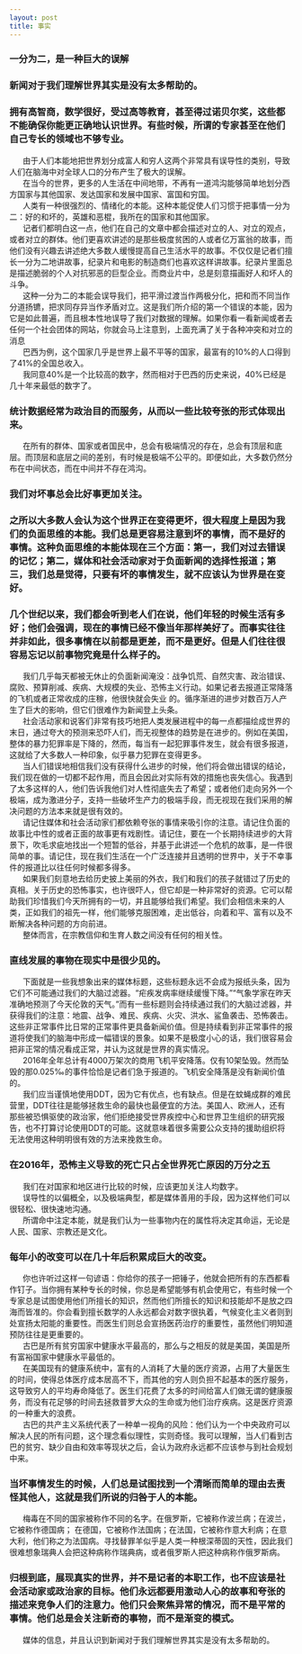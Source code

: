 ```yaml
---
layout: post
title: 事实
---
```

### 一分为二，是一种巨大的误解             
### 新闻对于我们理解世界其实是没有太多帮助的。          
### 拥有高智商，数学很好，受过高等教育，甚至得过诺贝尔奖，这些都不能确保你能更正确地认识世界。有些时候，所谓的专家甚至在他们自己专长的领域也不够专业。<!-- more -->                  
&nbsp;&nbsp;&nbsp;&nbsp;&nbsp;&nbsp;由于人们本能地把世界划分成富人和穷人这两个非常具有误导性的类别，导致人们在脑海中对全球人口的分布产生了极大的误解。             
&nbsp;&nbsp;&nbsp;&nbsp;&nbsp;&nbsp;在当今的世界，更多的人生活在中间地带，不再有一道鸿沟能够简单地划分西方国家与其他国家、发达国家和发展中国家、富国和穷国。             
&nbsp;&nbsp;&nbsp;&nbsp;&nbsp;&nbsp;人类有一种很强烈的、情绪化的本能。这种本能促使人们习惯于把事情一分为二：好的和坏的，英雄和恶棍，我所在的国家和其他国家。             
&nbsp;&nbsp;&nbsp;&nbsp;&nbsp;&nbsp;记者们都明白这一点，他们在自己的文章中都会描述对立的人、对立的观点，或者对立的群体。他们更喜欢讲述的是那些极度贫困的人或者亿万富翁的故事，而他们没有兴趣去讲述绝大多数人缓慢提高自己生活水平的故事。不仅仅是记者们擅长一分为二地讲故事，纪录片和电影的制造商们也喜欢这样讲故事。纪录片里面总是描述脆弱的个人对抗邪恶的巨型企业。而商业片中，总是刻意描画好人和坏人的斗争。             
&nbsp;&nbsp;&nbsp;&nbsp;&nbsp;&nbsp;这种一分为二的本能会误导我们，把平滑过渡当作两极分化，把和而不同当作分道扬镳，把求同存异当作矛盾对立。这是我们所介绍的第一个错误的本能，因为它是如此普遍，而且根本性地误导了我们对数据的理解。如果你看一看新闻或者去任何一个社会团体的网站，你就会马上注意到，上面充满了关于各种冲突和对立的消息             
&nbsp;&nbsp;&nbsp;&nbsp;&nbsp;&nbsp;巴西为例，这个国家几乎是世界上最不平等的国家，最富有的10%的人口得到了41%的全国总收入。             
&nbsp;&nbsp;&nbsp;&nbsp;&nbsp;&nbsp;我同意40%是一个比较高的数字，然而相对于巴西的历史来说，40%已经是几十年来最低的数字了。             
### 统计数据经常为政治目的而服务，从而以一些比较夸张的形式体现出来。             
&nbsp;&nbsp;&nbsp;&nbsp;&nbsp;&nbsp;在所有的群体、国家或者国民中，总会有极端情况的存在，总会有顶层和底层。而顶层和底层之间的差别，有时候是极端不公平的。即便如此，大多数仍然分布在中间状态，而在中间并不存在鸿沟。             
### 我们对坏事总会比好事更加关注。             
### 之所以大多数人会认为这个世界正在变得更坏，很大程度上是因为我们的负面思维的本能。我们总是更容易注意到坏的事情，而不是好的事情。这种负面思维的本能体现在三个方面：第一，我们对过去错误的记忆；第二，媒体和社会活动家对于负面新闻的选择性报道；第三，我们总是觉得，只要有坏的事情发生，就不应该认为世界是在变好。             
### 几个世纪以来，我们都会听到老人们在说，他们年轻的时候生活有多好；他们会强调，现在的事情已经不像当年那样美好了。而事实往往并非如此，很多事情在以前都是更差，而不是更好。但是人们往往很容易忘记以前事物究竟是什么样子的。             
&nbsp;&nbsp;&nbsp;&nbsp;&nbsp;&nbsp;我们几乎每天都被无休止的负面新闻淹没：战争饥荒、自然灾害、政治错误、腐败、预算削减、疾病、大规模的失业、恐怖主义行动。如果记者去报道正常降落的飞机或者正常收成的庄稼，他很快就会失业 的。循序渐进的进步对数百万人产生了巨大的影响，但它们很难作为新闻登上头条。             
&nbsp;&nbsp;&nbsp;&nbsp;&nbsp;&nbsp;社会活动家和说客们非常有技巧地把人类发展进程中的每一点都描绘成世界的末日，通过夸大的预测来恐吓人们，而无视整体的趋势是在进步的。例如在美国，整体的暴力犯罪率是下降的，然而，每当有一起犯罪事件发生，就会有很多报道，这就给了大多数人一种印象，似乎暴力犯罪在变得更多。             
&nbsp;&nbsp;&nbsp;&nbsp;&nbsp;&nbsp;当人们错误地相信我们没有获得什么进步的时候，他们将会做出错误的结论，我们现在做的一切都不起作用，而且会因此对实际有效的措施也丧失信心。我遇到了太多这样的人，他们告诉我他们对人性彻底失去了希望；或者他们走向另外一个极端，成为激进分子，支持一些破坏生产力的极端手段，而无视现在我们采用的解决问题的方法本来就是很有效的。             
&nbsp;&nbsp;&nbsp;&nbsp;&nbsp;&nbsp;请记住媒体和社会活动家们都依赖夸张的事情来吸引你的注意。请记住负面的故事比中性的或者正面的故事更有戏剧性。请记住，要在一个长期持续进步的大背景下，吹毛求疵地找出一个短暂的低谷，并基于此讲述一个危机的故事，是一件很简单的事。请记住，现在我们生活在一个广泛连接并且透明的世界中，关于不幸事件的报道比以往任何时候都多得多。             
&nbsp;&nbsp;&nbsp;&nbsp;&nbsp;&nbsp;如果我们刻意地去给历史披上美丽的外衣，我们和我们的孩子就错过了历史的真相。关于历史的恐怖事实，也许很吓人，但它却是一种非常好的资源。它可以帮助我们珍惜我们今天所拥有的一切，并且能够给我们希望。我们会相信未来的人类，正如我们的祖先一样，他们能够克服困难，走出低谷，向着和平、富有以及不断解决各种问题的方向前进。             
&nbsp;&nbsp;&nbsp;&nbsp;&nbsp;&nbsp;整体而言，在宗教信仰和生育人数之间没有任何的相关性。             
### 直线发展的事物在现实中是很少见的。             
&nbsp;&nbsp;&nbsp;&nbsp;&nbsp;&nbsp;下面就是一些我想象出来的媒体标题，这些标题永远不会成为报纸头条，因为它们不可能通过我们的大脑过滤器。“疟疾发病率继续缓慢下降。”“气象学家在昨天准确地预测了今天伦敦的天气。”而有一些标题则会持续通过我们的大脑过滤器，并获得我们的注意：地震、战争、难民、疾病、火灾、洪水、鲨鱼袭击、恐怖袭击。这些非正常事件比日常的正常事件更具备新闻价值。但是持续看到非正常事件的报道将使我们的脑海中形成一幅错误的景象。如果不是极度小心的话，我们很容易会把非正常的情况看成正常，并认为这就是世界的真实情况。             
&nbsp;&nbsp;&nbsp;&nbsp;&nbsp;&nbsp;2016年全年总计有4000万架次的商用飞机平安降落。仅有10架坠毁。然而坠毁的那0.025‰的事件恰恰是记者们急于报道的。飞机安全降落是没有新闻价值的。             
&nbsp;&nbsp;&nbsp;&nbsp;&nbsp;&nbsp;我们应当谨慎地使用DDT，因为它有优点，也有缺点。但是在蚊蝇成群的难民营里，DDT往往是能够拯救生命的最快也最便宜的方法。美国人、欧洲人，还有那些被恐惧驱使的政治家，他们拒绝接受世界疾控中心和世界卫生组织的研究报告，也不打算讨论使用DDT的可能。这就意味着很多需要公众支持的援助组织将无法使用这种明明很有效的方法来挽救生命。             
### 在2016年，恐怖主义导致的死亡只占全世界死亡原因的万分之五             
&nbsp;&nbsp;&nbsp;&nbsp;&nbsp;&nbsp;我们在对国家和地区进行比较的时候，应该更加关注人均数字。             
&nbsp;&nbsp;&nbsp;&nbsp;&nbsp;&nbsp;误导性的以偏概全，以及极端典型，都是媒体善用的手段，因为这样他们可以很轻松、很快速地沟通。             
&nbsp;&nbsp;&nbsp;&nbsp;&nbsp;&nbsp;所谓命中注定本能，就是我们认为一些事物内在的属性将决定其命运，无论是人民、国家、宗教还是文化。             
### 每年小的改变可以在几十年后积累成巨大的改变。                          
&nbsp;&nbsp;&nbsp;&nbsp;&nbsp;&nbsp;你也许听过这样一句谚语：你给你的孩子一把锤子，他就会把所有的东西都看作钉子。当你拥有某种专长的时候，你总是希望能够有机会使用它，有些时候一个专家总是试图使用他们所擅长的知识，然而他们所擅长的知识和技能却不是放之四海而皆准的。你会看到擅长数学的人永远都会对数字很执着，气候变化主义者则到处宣扬太阳能的重要性。而医生们则总会宣扬医药治疗的重要性，虽然他们明知道预防往往是更重要的。             
&nbsp;&nbsp;&nbsp;&nbsp;&nbsp;&nbsp;古巴是所有贫穷国家中健康水平最高的，那么与之相反的就是美国，美国是所有富裕国家中健康水平最低的。             
&nbsp;&nbsp;&nbsp;&nbsp;&nbsp;&nbsp;在美国现有的健康系统中，富有的人消耗了大量的医疗资源，占用了大量医生的时间，使得总体医疗成本居高不下，而其他的穷人则负担不起基本的医疗服务，这导致穷人的平均寿命降低了。医生们花费了太多的时间给富人们做无谓的健康服务，而没有花足够的时间去拯救普罗大众的生命或为他们治疗疾病。这是医疗资源的一种重大的浪费。             
&nbsp;&nbsp;&nbsp;&nbsp;&nbsp;&nbsp;古巴的共产主义系统代表了一种单一视角的风险：他们认为一个中央政府可以解决人民的所有问题，这个理念看似理性，实则奇怪。我可以理解，当人们看到古巴的贫穷、缺少自由和效率等现状之后，会认为政府永远都不应该参与到社会规划中来。             
### 当坏事情发生的时候，人们总是试图找到一个清晰而简单的理由去责怪其他人，这就是我们所说的归咎于人的本能。             
&nbsp;&nbsp;&nbsp;&nbsp;&nbsp;&nbsp;梅毒在不同的国家被称作不同的名字。在俄罗斯，它被称作波兰病；在波兰，它被称作德国病； 在德国，它被称作法国病；在法国，它被称作意大利病；在意大利，他们称之为法国病。寻找替罪羊似乎是人类一种根深蒂固的天性，因此我们很难想象瑞典人会把这种病称作瑞典病，或者俄罗斯人把这种病称作俄罗斯病。             
### 归根到底，展现真实的世界，并不是记者的本职工作，也不应该是社会活动家或政治家的目标。他们永远都要用激动人心的故事和夸张的描述来竞争人们的注意力。他们只会聚焦异常的情况，而不是平常的事情。他们总是会关注新奇的事物，而不是渐变的模式。             
&nbsp;&nbsp;&nbsp;&nbsp;&nbsp;&nbsp;媒体的信息，并且认识到新闻对于我们理解世界其实是没有太多帮助的。             